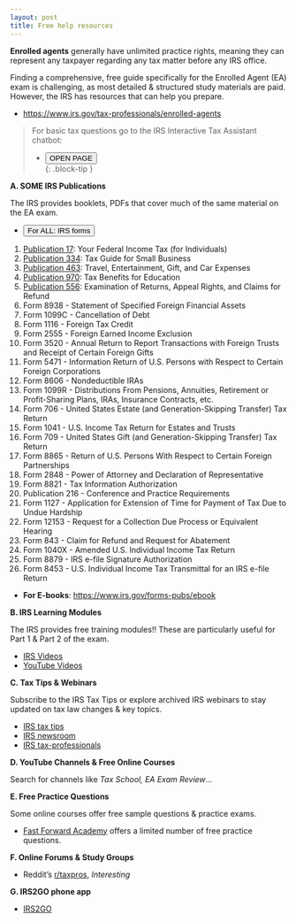 ```yaml
---
layout: post
title: Free help resources
--- 
```


<script>
function button3() { window.open("https://www.irs.gov/help/ita"); }
</script>

**Enrolled agents** generally have unlimited practice rights, meaning they can represent any taxpayer regarding any tax matter before any IRS office.

Finding a comprehensive, free guide specifically for the Enrolled Agent (EA) exam is challenging, as most detailed & structured study materials are paid. However, the IRS has resources that can help you prepare.
- https://www.irs.gov/tax-professionals/enrolled-agents

> For basic tax questions go to the IRS Interactive Tax Assistant chatbot:  
> - <button onclick="button3()">OPEN PAGE</button>  
{: .block-tip }

**A. SOME IRS Publications**

The IRS provides booklets, PDFs that cover much of the same material on the EA exam.

<script>
function buttonFunc() { window.open("https://www.irs.gov/forms-pubs"); }
</script>
- <button onclick="buttonFunc()">For ALL: IRS forms</button>

1. [Publication 17](https://www.irs.gov/pub/irs-pdf/p17.pdf): Your Federal Income Tax (for Individuals)
1. [Publication 334](https://www.irs.gov/pub/irs-pdf/p334.pdf): Tax Guide for Small Business
1. [Publication 463](https://www.irs.gov/pub/irs-pdf/p463.pdf): Travel, Entertainment, Gift, and Car Expenses
1. [Publication 970](https://www.irs.gov/pub/irs-pdf/p970.pdf): Tax Benefits for Education
1. [Publication 556](https://www.irs.gov/pub/irs-pdf/p556.pdf): Examination of Returns, Appeal Rights, and Claims for Refund
2. Form 8938 - Statement of Specified Foreign Financial Assets
2. Form 1099C - Cancellation of Debt
3. Form 1116 - Foreign Tax Credit
4. Form 2555 - Foreign Earned Income Exclusion
5. Form 3520 - Annual Return to Report Transactions with Foreign Trusts and Receipt of Certain Foreign Gifts
6. Form 5471 - Information Return of U.S. Persons with Respect to Certain Foreign Corporations
7. Form 8606 - Nondeductible IRAs
8. Form 1099R - Distributions From Pensions, Annuities, Retirement or Profit-Sharing Plans, IRAs, Insurance Contracts, etc.
9. Form 706 - United States Estate (and Generation-Skipping Transfer) Tax Return
10. Form 1041 - U.S. Income Tax Return for Estates and Trusts
11. Form 709 - United States Gift (and Generation-Skipping Transfer) Tax Return
12. Form 8865 - Return of U.S. Persons With Respect to Certain Foreign Partnerships
13. Form 2848 - Power of Attorney and Declaration of Representative
14. Form 8821 - Tax Information Authorization
15. Publication 216 - Conference and Practice Requirements
16. Form 1127 - Application for Extension of Time for Payment of Tax Due to Undue Hardship
17. Form 12153 - Request for a Collection Due Process or Equivalent Hearing
18. Form 843 - Claim for Refund and Request for Abatement
19. Form 1040X - Amended U.S. Individual Income Tax Return
20. Form 8879 - IRS e-file Signature Authorization
21. Form 8453 - U.S. Individual Income Tax Transmittal for an IRS e-file Return

- **For E-books**: https://www.irs.gov/forms-pubs/ebook

**B. IRS Learning Modules**

The IRS provides free training modules!! These are particularly useful for Part 1 & Part 2 of the exam.

- [IRS Videos](https://www.irs.gov/newsroom/videos)
- [YouTube Videos](https://www.youtube.com/@irsvideos)

**C. Tax Tips & Webinars**

Subscribe to the IRS Tax Tips or explore archived IRS webinars to stay updated on tax law changes & key topics.

- [IRS tax tips](https://www.irs.gov/newsroom/irs-tax-tips)
- [IRS newsroom]([fix](https://www.irs.gov/newsroom/videos))
- [IRS tax-professionals](https://www.irs.gov/tax-professionals)

**D. YouTube Channels & Free Online Courses**

Search for channels like *Tax School, EA Exam Review*...

**E. Free Practice Questions**

Some online courses offer free sample questions & practice exams.
- [Fast Forward Academy](https://fastforwardacademy.com) offers a limited number of free practice questions.

**F. Online Forums & Study Groups**

- Reddit’s [r/taxpros](https://www.reddit.com/r/taxpros/), *Interesting*

**G. IRS2GO phone app**

- [IRS2GO](https://www.irs.gov/help/irs2goapp)
